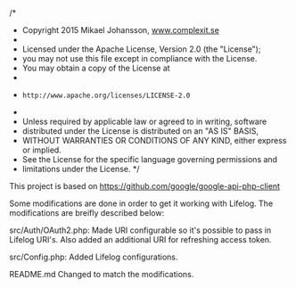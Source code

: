/*
 * Copyright 2015 Mikael Johansson, www.complexit.se
 *
 * Licensed under the Apache License, Version 2.0 (the "License");
 * you may not use this file except in compliance with the License.
 * You may obtain a copy of the License at
 *
 *     http://www.apache.org/licenses/LICENSE-2.0
 *
 * Unless required by applicable law or agreed to in writing, software
 * distributed under the License is distributed on an "AS IS" BASIS,
 * WITHOUT WARRANTIES OR CONDITIONS OF ANY KIND, either express or implied.
 * See the License for the specific language governing permissions and
 * limitations under the License.
 */
 
 This project is based on https://github.com/google/google-api-php-client
 
 Some modifications are done in order to get it working with Lifelog.
 The modifications are breifly described below:
 
 src/Auth/OAuth2.php:
  Made URI configurable so it's possible to pass in Lifelog URI's.
  Also added an additional URI for refreshing access token.
  
 src/Config.php:
   Added Lifelog configurations.

 README.md
   Changed to match the modifications.
